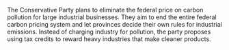 The Conservative Party plans to eliminate the federal price on carbon pollution for large industrial businesses. They aim to end the entire federal carbon pricing system and let provinces decide their own rules for industrial emissions. Instead of charging industry for pollution, the party proposes using tax credits to reward heavy industries that make cleaner products.
